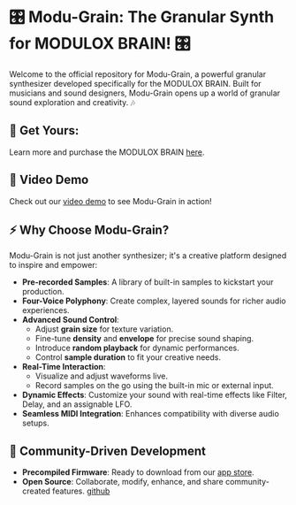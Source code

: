 # 🎛️ Modu-Grain: The Granular Synth for MODULOX BRAIN! 🎛️

Welcome to the official repository for Modu-Grain, a powerful granular synthesizer developed specifically for the MODULOX BRAIN. Built for musicians and sound designers, Modu-Grain opens up a world of granular sound exploration and creativity. 🎶

## 🔗 Get Yours:
Learn more and purchase the MODULOX BRAIN [here](https://raspiaudio.com/produit/brain).

## 🎥 Video Demo
Check out our [video demo](https://www.youtube.com/watch?v=SvOY9AalfjM) to see Modu-Grain in action!

## ⚡ Why Choose Modu-Grain?

Modu-Grain is not just another synthesizer; it's a creative platform designed to inspire and empower:

- **Pre-recorded Samples**: A library of built-in samples to kickstart your production.
- **Four-Voice Polyphony**: Create complex, layered sounds for richer audio experiences.
- **Advanced Sound Control**:
  - Adjust **grain size** for texture variation.
  - Fine-tune **density** and **envelope** for precise sound shaping.
  - Introduce **random playback** for dynamic performances.
  - Control **sample duration** to fit your creative needs.
- **Real-Time Interaction**:
  - Visualize and adjust waveforms live.
  - Record samples on the go using the built-in mic or external input.
- **Dynamic Effects**: Customize your sound with real-time effects like Filter, Delay, and an assignable LFO.
- **Seamless MIDI Integration**: Enhances compatibility with diverse audio setups.

## 💾 Community-Driven Development

- **Precompiled Firmware**: Ready to download from our [app store](apps.raspiaudio.com).
- **Open Source**: Collaborate, modify, enhance, and share community-created features. [github](https://github.com/RASPIAUDIO/MODULOX_BRAIN)
